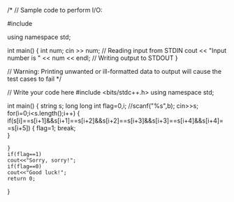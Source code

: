 /*
// Sample code to perform I/O:

#include <iostream>

using namespace std;

int main() {
	int num;
	cin >> num;										// Reading input from STDIN
	cout << "Input number is " << num << endl;		// Writing output to STDOUT
}

// Warning: Printing unwanted or ill-formatted data to output will cause the test cases to fail
*/

// Write your code here
#include <bits/stdc++.h>
using namespace std;

int main()
{
    string s;
    long long int flag=0,i;
    //scanf("%s",b);
    cin>>s;
    for(i=0;i<s.length();i++)
    {
        if(s[i]==s[i+1]&&s[i+1]==s[i+2]&&s[i+2]==s[i+3]&&s[i+3]==s[i+4]&&s[i+4]==s[i+5])
        {
            flag=1;
            break;       
        }
     
    }
    if(flag==1)
    cout<<"Sorry, sorry!";
    if(flag==0)
    cout<<"Good luck!";
    return 0;
}
    
        
